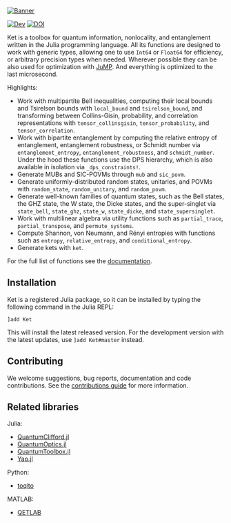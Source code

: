 [![Banner](https://dev-ket.github.io/Ket.jl/dev/assets/ket-jl-logo-dark-wide.svg)](https://dev-ket.github.io/Ket.jl/dev/)

[![Dev](https://img.shields.io/badge/docs-dev-blue.svg)](https://dev-ket.github.io/Ket.jl/dev/)
[![DOI](https://zenodo.org/badge/DOI/10.5281/zenodo.14674642.svg)](https://doi.org/10.5281/zenodo.14674642)

Ket is a toolbox for quantum information, nonlocality, and entanglement written in the Julia programming language. All its functions are designed to work with generic types, allowing one to use `Int64` or `Float64` for efficiency, or arbitrary precision types when needed. Wherever possible they can be also used for optimization with [JuMP](https://jump.dev/JuMP.jl/stable/). And everything is optimized to the last microsecond.

Highlights:

* Work with multipartite Bell inequalities, computing their local bounds and Tsirelson bounds with `local_bound` and `tsirelson_bound`, and transforming between Collins-Gisin, probability, and correlation representations with `tensor_collinsgisin`, `tensor_probability`, and `tensor_correlation`.
* Work with bipartite entanglement by computing the relative entropy of entanglement, entanglement robustness, or Schmidt number via `entanglement_entropy`, `entanglement_robustness`, and `schmidt_number`. Under the hood these functions use the DPS hierarchy, which is also available in isolation via `_dps_constraints!`.
* Generate MUBs and SIC-POVMs through `mub` and `sic_povm`.
* Generate uniformly-distributed random states, unitaries, and POVMs with `random_state`, `random_unitary`, and `random_povm`.
* Generate well-known families of quantum states, such as the Bell states, the GHZ state, the W state, the Dicke states, and the super-singlet via `state_bell`, `state_ghz`, `state_w`, `state_dicke`, and `state_supersinglet`.
* Work with multilinear algebra via utility functions such as `partial_trace`, `partial_transpose`, and `permute_systems`.
* Compute Shannon, von Neumann, and Rényi entropies with functions such as `entropy`, `relative_entropy`, and `conditional_entropy`.
* Generate kets with `ket`.

For the full list of functions see the [documentation](https://dev-ket.github.io/Ket.jl/dev/api/).

## Installation

Ket is a registered Julia package, so it can be installed by typing the following command in the Julia REPL:
```
]add Ket
```
This will install the latest released version. For the development version with the latest updates, use `]add Ket#master` instead.

## Contributing

We welcome suggestions, bug reports, documentation and code contributions. 
See the [contributions guide](https://dev-ket.github.io/Ket.jl/dev/contribution_guide) for more information.

## Related libraries

Julia:

- [QuantumClifford.jl](https://github.com/QuantumSavory/QuantumClifford.jl)
- [QuantumOptics.jl](https://github.com/qojulia/QuantumOptics.jl)
- [QuantumToolbox.jl](https://github.com/qutip/QuantumToolbox.jl)
- [Yao.jl](https://github.com/QuantumBFS/Yao.jl)

Python:
- [toqito](https://github.com/vprusso/toqito)

MATLAB:
- [QETLAB](https://github.com/nathanieljohnston/QETLAB)
